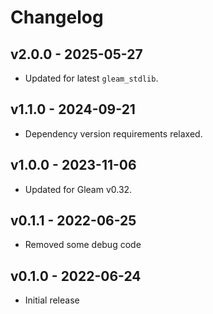 # Changelog

## v2.0.0 - 2025-05-27

- Updated for latest `gleam_stdlib`.

## v1.1.0 - 2024-09-21

- Dependency version requirements relaxed. 

## v1.0.0 - 2023-11-06

- Updated for Gleam v0.32.

## v0.1.1 - 2022-06-25

- Removed some debug code

## v0.1.0 - 2022-06-24

- Initial release
